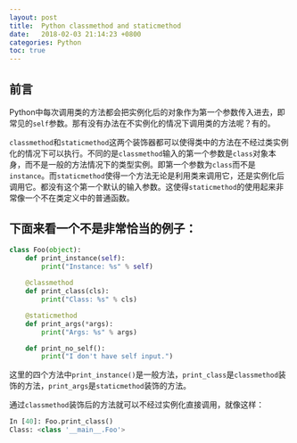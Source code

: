 ```yaml
---
layout: post
title:  Python classmethod and staticmethod
date:   2018-02-03 21:14:23 +0800
categories: Python
toc: true
---
```


## 前言
Python中每次调用类的方法都会把实例化后的对象作为第一个参数传入进去，即常见的`self`参数。那有没有办法在不实例化的情况下调用类的方法呢？有的。

`classmethod`和`staticmethod`这两个装饰器都可以使得类中的方法在不经过类实例化的情况下可以执行。不同的是`classmethod`输入的第一个参数是`class`对象本身，而不是一般的方法情况下的类型实例。即第一个参数为`class`而不是`instance`。而`staticmethod`使得一个方法无论是利用类来调用它，还是实例化后调用它。都没有这个第一个默认的输入参数。这使得`staticmethod`的使用起来非常像一个不在类定义中的普通函数。

## 下面来看一个不是非常恰当的例子：
```python
class Foo(object):
    def print_instance(self):
        print("Instance: %s" % self)
    
    @classmethod
    def print_class(cls):
        print("Class: %s" % cls)

    @staticmethod
    def print_args(*args):
        print("Args: %s" % args)

    def print_no_self():
        print("I don't have self input.")
```
这里的四个方法中`print_instance()`是一般方法，`print_class`是`classmethod`装饰的方法，`print_args`是`staticmethod`装饰的方法。

通过`classmethod`装饰后的方法就可以不经过实例化直接调用，就像这样：
```python
In [40]: Foo.print_class()
Class: <class '__main__.Foo'>  
```
